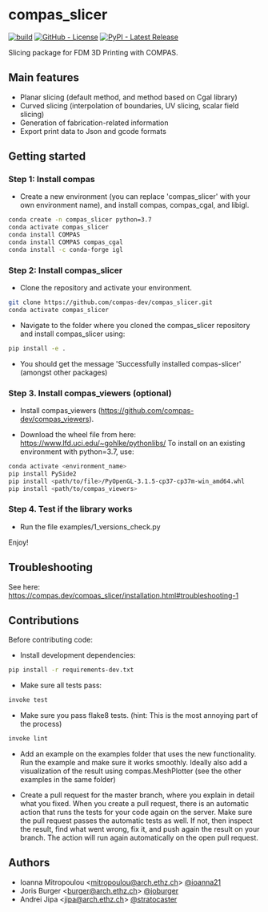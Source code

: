 # compas_slicer

[![build](https://github.com/compas-dev/compas_slicer/workflows/build/badge.svg)](https://github.com/compas-dev/compas_slicer/actions)
[![GitHub - License](https://img.shields.io/github/license/compas-dev/compas_slicer.svg)](https://github.com/compas-dev/compas_slicer/blob/master/LICENSE) 
[![PyPI - Latest Release](https://img.shields.io/pypi/v/COMPAS-SLICER.svg)](https://pypi.python.org/project/COMPAS-SLICER)

Slicing package for FDM 3D Printing with COMPAS.


Main features
-------------

* Planar slicing (default method, and method based on Cgal library)
* Curved slicing (interpolation of boundaries, UV slicing, scalar field slicing)
* Generation of fabrication-related information
* Export print data to Json and gcode formats

Getting started
------------

### Step 1: Install compas

- Create a new environment (you can replace 'compas_slicer' with your own environment name),
and install compas, compas_cgal, and libigl.

```bash
conda create -n compas_slicer python=3.7
conda activate compas_slicer
conda install COMPAS
conda install COMPAS compas_cgal
conda install -c conda-forge igl
```

### Step 2: Install compas_slicer

- Clone the repository and activate your environment.
```bash
git clone https://github.com/compas-dev/compas_slicer.git
conda activate compas_slicer
```
- Navigate to the folder where you cloned the compas_slicer repository and install compas_slicer using:
```bash
pip install -e .
```
- You should get the message 'Successfully installed compas-slicer' (amongst other packages)

### Step 3. Install compas_viewers (optional)

- Install compas_viewers (https://github.com/compas-dev/compas_viewers).

- Download the wheel file from here: https://www.lfd.uci.edu/~gohlke/pythonlibs/
To install on an existing environment with python=3.7, use:
```bash
conda activate <environment_name>
pip install PySide2 
pip install <path/to/file>/PyOpenGL‑3.1.5‑cp37‑cp37m‑win_amd64.whl
pip install <path/to/compas_viewers>
```

### Step 4. Test if the library works
- Run the file examples/1_versions_check.py

Enjoy!

Troubleshooting
---------------

See here: https://compas.dev/compas_slicer/installation.html#troubleshooting-1


Contributions
------------

Before contributing code:

- Install development dependencies:
```bash
pip install -r requirements-dev.txt
```

- Make sure all tests pass:
```bash
invoke test
```

- Make sure you pass flake8 tests. (hint: This is the most annoying part of the process)
```bash
invoke lint
```

- Add an example on the examples folder that uses the new functionality. Run the example and make sure it works smoothly. Ideally also add a visualization of the result using compas.MeshPlotter (see the other examples in the same folder)

- Create a pull request for the master branch, where you explain in detail what you fixed. When you create a pull request, there is an automatic action that runs the tests for your code again on the server.
Make sure the pull request passes the automatic tests as well. If not, then inspect the result, find what went wrong, fix it, and push again the result on your branch. The action will run again automatically on the open pull request.


Authors
-------------

* Ioanna Mitropoulou <<mitropoulou@arch.ethz.ch>> [@ioanna21](https://github.com/ioanna21)
* Joris Burger <<burger@arch.ethz.ch>> [@joburger](https://github.com/joburger)
* Andrei Jipa <<jipa@arch.ethz.ch>> [@stratocaster](https://github.com/stratocaster)